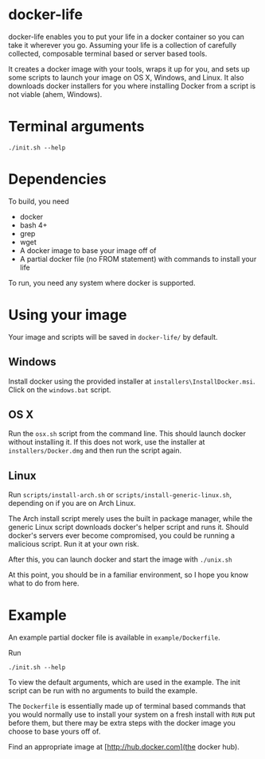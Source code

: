 # docker-life

docker-life enables you to put your life in a docker container so you can take
it wherever you go.
Assuming your life is a collection of carefully collected, composable terminal
based or server based tools.

It creates a docker image with your tools, wraps it up for you, and sets up
some scripts to launch your image on OS X, Windows, and Linux. It also
downloads docker installers for you where installing Docker from a script is
not viable (ahem, Windows).

# Terminal arguments

```
./init.sh --help
```

# Dependencies

To build, you need
* docker
* bash 4+
* grep
* wget
* A docker image to base your image off of
* A partial docker file (no FROM statement) with commands to install your life

To run, you need any system where docker is supported.

# Using your image

Your image and scripts will be saved in `docker-life/` by default.

## Windows

Install docker using the provided installer at `installers\InstallDocker.msi`.
Click on the `windows.bat` script.

## OS X

Run the `osx.sh` script from the command line. This should launch docker
without installing it. If this does not work, use the installer at
`installers/Docker.dmg` and then run the script again.

## Linux

Run `scripts/install-arch.sh` or `scripts/install-generic-linux.sh`, depending
on if you are on Arch Linux.

The Arch install script merely uses the built in package manager, while the
generic Linux script downloads docker's helper script and runs it. Should
docker's servers ever become compromised, you could be running a malicious
script. Run it at your own risk.

After this, you can launch docker and start the image with `./unix.sh`


At this point, you should be in a familiar environment, so I hope you know what
to do from here.

# Example

An example partial docker file is available in `example/Dockerfile`.

Run
```
./init.sh --help
```

To view the default arguments, which are used in the example.
The init script can be run with no arguments to build the example.

The `Dockerfile` is essentially made up of terminal based commands that you
would normally use to install your system on a fresh install with `RUN` put
before them, but there may be extra steps with the docker image you choose to
base yours off of.

Find an appropriate image at [http://hub.docker.com](the docker hub).
